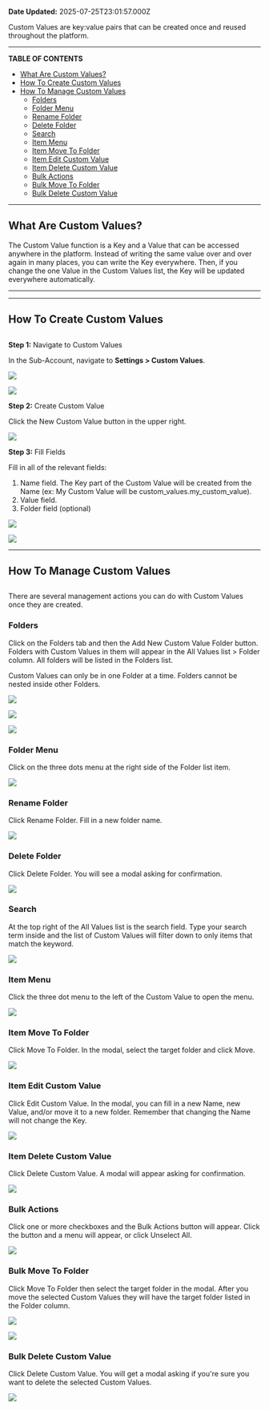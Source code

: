 **Date Updated:** 2025-07-25T23:01:57.000Z

Custom Values are key:value pairs that can be created once and reused throughout the platform.

---

**TABLE OF CONTENTS**

* [What Are Custom Values?](#What-Are-Custom-Values?)
* [How To Create Custom Values](#How-To-Create-Custom-Values)
* [How To Manage Custom Values](#How-To-Manage-Custom-Values)  
   * [Folders](#Folders)  
   * [Folder Menu](#Folder-Menu)  
   * [Rename Folder](#Rename-Folder)  
   * [Delete Folder](#Delete-Folder)  
   * [Search](#Search)  
   * [Item Menu](#Item-Menu)  
   * [Item Move To Folder](#Item-Move-To-Folder)  
   * [Item Edit Custom Value](#Item-Edit-Custom-Value)  
   * [Item Delete Custom Value](#Item-Delete-Custom-Value)  
   * [Bulk Actions](#Bulk-Actions)  
   * [Bulk Move To Folder](#Bulk-Move-To-Folder)  
   * [Bulk Delete Custom Value](#Bulk-Delete-Custom-Value)

---

## **What Are Custom Values?**

  
The Custom Value function is a Key and a Value that can be accessed anywhere in the platform. Instead of writing the same value over and over again in many places, you can write the Key everywhere. Then, if you change the one Value in the Custom Values list, the Key will be updated everywhere automatically.

---

---

## **How To Create Custom Values**

##   

**Step 1:** Navigate to Custom Values

  
In the Sub-Account, navigate to **Settings > Custom Values**.

  
![](https://s3.amazonaws.com/cdn.freshdesk.com/data/helpdesk/attachments/production/155050457210/original/GKsAQ5KWxCNwdvGJ5CJ6o4sKrzP5-p7JUw.png?1753463469)

  
![](https://s3.amazonaws.com/cdn.freshdesk.com/data/helpdesk/attachments/production/155050457249/original/hfKjk08r-zZpk_8AfL768DREg-q8hwQECQ.png?1753463520)
  
  
**Step 2:** Create Custom Value

  
Click the New Custom Value button in the upper right.

  
![](https://s3.amazonaws.com/cdn.freshdesk.com/data/helpdesk/attachments/production/155050457285/original/t55SiIF--MpH5SyvCwniLAdfkrVOs2vQUg.png?1753463602)
  
  
**Step 3:** Fill Fields

  
Fill in all of the relevant fields:  
  
1. Name field. The Key part of the Custom Value will be created from the Name (ex: My Custom Value will be custom\_values.my\_custom\_value).
2. Value field.
3. Folder field (optional)

  
![](https://s3.amazonaws.com/cdn.freshdesk.com/data/helpdesk/attachments/production/155050457352/original/uWnKj8S5dCfrlcYtDd0xHZUvt3zo7EgKTQ.png?1753463661)

  
![](https://s3.amazonaws.com/cdn.freshdesk.com/data/helpdesk/attachments/production/155050457367/original/SRmpCDLX7HwI3b_NHa4zYIcvQHOVoAoQYA.png?1753463709)

---

## **How To Manage Custom Values**

##   

There are several management actions you can do with Custom Values once they are created. 

  
### **Folders**

  
Click on the Folders tab and then the Add New Custom Value Folder button. Folders with Custom Values in them will appear in the All Values list > Folder column. All folders will be listed in the Folders list.

  
Custom Values can only be in one Folder at a time. Folders cannot be nested inside other Folders.
  
  
![](https://s3.amazonaws.com/cdn.freshdesk.com/data/helpdesk/attachments/production/155050457394/original/OwVtZYxqzYIOZHEdEoIepyS9r9seHZnoFw.png?1753463772)

  
![](https://s3.amazonaws.com/cdn.freshdesk.com/data/helpdesk/attachments/production/155050457410/original/509r9j_xLfLIR-DqZZHzw2VN_r3wqB3rsA.png?1753463808)

  
![](https://s3.amazonaws.com/cdn.freshdesk.com/data/helpdesk/attachments/production/155050457182/original/W8ctMTXRHWML1s9MYdNY4JaZRMHxlUTKag.png?1753463424)
  
  
### **Folder Menu**

  
Click on the three dots menu at the right side of the Folder list item.

  
![](https://s3.amazonaws.com/cdn.freshdesk.com/data/helpdesk/attachments/production/155050457426/original/Pg7sksW8BSGbnNe4J5iQgOfi-sEokQ-rxw.png?1753463852)

###   

### **Rename Folder**

  
Click Rename Folder. Fill in a new folder name.

  
![](https://s3.amazonaws.com/cdn.freshdesk.com/data/helpdesk/attachments/production/155050457437/original/xpbGiHkEJ_pAVR4oBWzqOV7-xI9GVa_YcA.png?1753463884)
  
  
### **Delete Folder**

  
Click Delete Folder. You will see a modal asking for confirmation.

  
![](https://s3.amazonaws.com/cdn.freshdesk.com/data/helpdesk/attachments/production/155050457456/original/m54IEnw2lDzPuPAdMEOscrG2TdHBG4B4Fg.png?1753463959)
  
  
### **Search**

  
At the top right of the All Values list is the search field. Type your search term inside and the list of Custom Values will filter down to only items that match the keyword.

  
![](https://s3.amazonaws.com/cdn.freshdesk.com/data/helpdesk/attachments/production/155050457469/original/K6TzrQexRko7lskG4Y0VxJY3rt1xo5vklA.png?1753463994)
  
  
### **Item Menu**

  
Click the three dot menu to the left of the Custom Value to open the menu.

  
![](https://s3.amazonaws.com/cdn.freshdesk.com/data/helpdesk/attachments/production/155050457489/original/dnDkO6KYic_mLEy43IaI8NR6uPdxPRZypw.png?1753464045)
  
  
### **Item Move To Folder**

  
Click Move To Folder. In the modal, select the target folder and click Move.

  
![](https://s3.amazonaws.com/cdn.freshdesk.com/data/helpdesk/attachments/production/155050457506/original/PZjAqO-GAB1lVZeUakHmTpDdZdS36Vwd9g.png?1753464086)
  
  
### **Item Edit Custom Value**

  
Click Edit Custom Value. In the modal, you can fill in a new Name, new Value, and/or move it to a new folder. Remember that changing the Name will not change the Key.

  
![](https://s3.amazonaws.com/cdn.freshdesk.com/data/helpdesk/attachments/production/155050457522/original/gWCNfUfgF4LI03jFcjLDxss3AhtTNnFgRg.png?1753464132)
  
  
### **Item Delete Custom Value**

  
Click Delete Custom Value. A modal will appear asking for confirmation.

  
![](https://s3.amazonaws.com/cdn.freshdesk.com/data/helpdesk/attachments/production/155050457544/original/UiGnKDsv4m7k_mxGhCu8WxTvF2RF3GukuA.png?1753464180)
  
  
### **Bulk Actions**

  
Click one or more checkboxes and the Bulk Actions button will appear. Click the button and a menu will appear, or click Unselect All.

  
![](https://s3.amazonaws.com/cdn.freshdesk.com/data/helpdesk/attachments/production/155050457629/original/KsUClz-I9MBxWbu5Dffe-b_7HV2NbEwtdg.jpeg?1753464223)
  
  
### **Bulk Move To Folder**

  
Click Move To Folder then select the target folder in the modal. After you move the selected Custom Values they will have the target folder listed in the Folder column.

  
![](https://s3.amazonaws.com/cdn.freshdesk.com/data/helpdesk/attachments/production/155050457654/original/FivusXF53NG11T_sUxQPEZ7Iq8TlhOuXgg.png?1753464273)

  
![](https://s3.amazonaws.com/cdn.freshdesk.com/data/helpdesk/attachments/production/155050457689/original/PbGqMxQ-PBafLsC-KQmK5_1QCqWLm0JcZQ.png?1753464326)
  
  
### **Bulk Delete Custom Value**

  
Click Delete Custom Value. You will get a modal asking if you're sure you want to delete the selected Custom Values.

  
![](https://s3.amazonaws.com/cdn.freshdesk.com/data/helpdesk/attachments/production/155050457712/original/5PzM1j5yA1FE_KOdkw8Vjz1pRt_yTXXD_g.png?1753464367)
